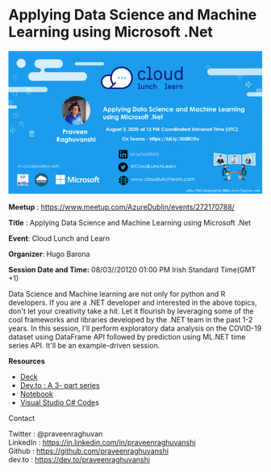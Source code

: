# Applying Data Science and Machine Learning using Microsoft .Net 

<img src=".\assets\banner.png" alt="image-20200802210857258" style="zoom:80%;" />



**Meetup** : https://www.meetup.com/AzureDublin/events/272170788/

**Title** : Applying Data Science and Machine Learning using Microsoft .Net 

**Event**: Cloud Lunch and Learn

**Organizer**: Hugo Barona

**Session Date and Time:** 08/03//20120 01:00 PM Irish Standard Time(GMT +1)

Data Science and Machine learning are not only for python and R developers. If you are a .NET developer and interested in the above topics, don't let your creativity take a hit. Let it flourish by leveraging some of the cool frameworks and libraries developed by the .NET team in the past 1-2 years. In this session, I'll perform exploratory data analysis on the COVID-19 dataset using DataFrame API followed by prediction using ML.NET time series API. It'll be an example-driven session.

**Resources**

- [Deck](AI-ML-Microsft-Dublin-UG.pptx)
- [Dev.to : A 3- part series](https://dev.to/praveenraghuvanshi/covid-19-eda-and-prediction-using-net-dataframe-and-ml-net-c-introduction-nlb)
- [Notebook](https://github.com/praveenraghuvanshi/covid-19/tree/master)
- [Visual Studio C# Code](https://github.com/praveenraghuvanshi/covid-19/tree/master/src/covid-19)s

Contact

Twitter : @praveenraghuvan\
LinkedIn : https://in.linkedin.com/in/praveenraghuvanshi \
Github : https://github.com/praveenraghuvanshi \
dev.to : https://dev.to/praveenraghuvanshi

